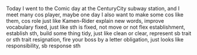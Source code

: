 Today I went to the Comic day at the CenturyCity subway station, and I meet many cos player, maybe one day I also want to make some cos like them, cos role just like Kamen-Rider
explain new words, improve vocabulary
fixed, just like sth is fixed, not move or not flex
establishment, establish sth, build some thing
tidy, just like clean or clear, represent sb trait or sth trait
resignation, fire your boss by a letter
obligation, just looks like responsibility, sb response sth
